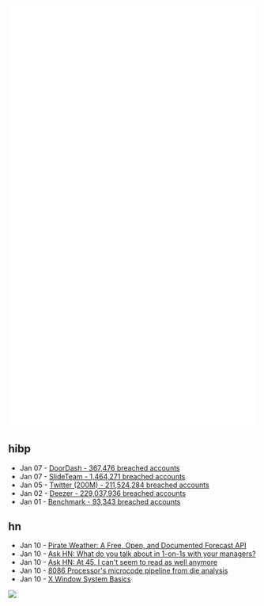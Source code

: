 ![Metrics](https://raw.githubusercontent.com/phixion/phixion/master/metrics.svg)

## hibp

<!--
for https://github.com/phixion/phixion/blob/main/.github/workflows/feeds.yml
-->
<!--START_SECTION:haveibeenpwnd-->
- Jan 07 - [DoorDash - 367,476 breached accounts](https://haveibeenpwned.com/PwnedWebsites#DoorDash)
- Jan 07 - [SlideTeam - 1,464,271 breached accounts](https://haveibeenpwned.com/PwnedWebsites#SlideTeam)
- Jan 05 - [Twitter (200M) - 211,524,284 breached accounts](https://haveibeenpwned.com/PwnedWebsites#Twitter200M)
- Jan 02 - [Deezer - 229,037,936 breached accounts](https://haveibeenpwned.com/PwnedWebsites#Deezer)
- Jan 01 - [Benchmark - 93,343 breached accounts](https://haveibeenpwned.com/PwnedWebsites#Benchmark)
<!--END_SECTION:haveibeenpwnd-->

## hn

<!--
for https://github.com/phixion/phixion/blob/main/.github/workflows/feeds.yml
-->
<!--START_SECTION:hn-->
- Jan 10 - [Pirate Weather: A Free, Open, and Documented Forecast API](https://pirateweather.net/)
- Jan 10 - [Ask HN: What do you talk about in 1-on-1s with your managers?](https://news.ycombinator.com/item?id=34329351)
- Jan 10 - [Ask HN: At 45, I can't seem to read as well anymore](https://news.ycombinator.com/item?id=34329349)
- Jan 10 - [8086 Processor's microcode pipeline from die analysis](https://www.righto.com/2023/01/the-8086-processors-microcode-pipeline.html)
- Jan 10 - [X Window System Basics](https://magcius.github.io/xplain/article/x-basics.html)
<!--END_SECTION:hn-->

<!--
for https://yhype.me
-->
![](https://hit.yhype.me/github/profile?user_id=13013670)
